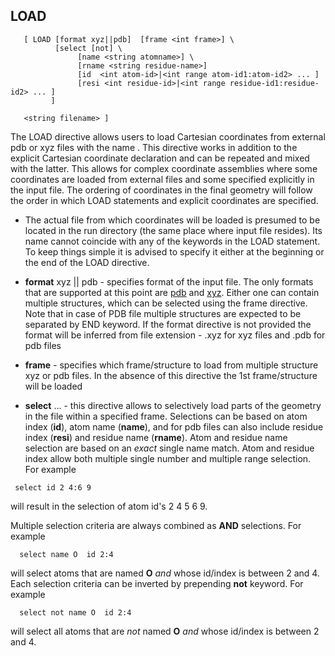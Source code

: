 ## LOAD
```
   [ LOAD [format xyz||pdb]  [frame <int frame>] \  
          [select [not] \  
               [name <string atomname>] \  
               [rname <string residue-name>]  
               [id  <int atom-id>|<int range atom-id1:atom-id2> ... ]  
               [resi <int residue-id>|<int range residue-id1:residue-id2> ... ]  
         ]  
    
   <string filename> ]
```
The LOAD directive allows users to load Cartesian coordinates from external
pdb or xyz files with the name <filename>. This directive works in
addition to the explicit Cartesian coordinate declaration and can be
repeated and mixed with the latter. This allows for complex coordinate
assemblies where some coordinates are loaded from external files and
some specified explicitly in the input file. The ordering of coordinates
in the final geometry will follow the order in which LOAD statements and
explicit coordinates are specified.

  - The actual file from which coordinates will be loaded is presumed to
    be located in the run directory (the same place where input file
    resides). Its name cannot coincide with any of the keywords in the
    LOAD statement. To keep things simple it is advised to specify it
    either at the beginning or the end of the LOAD directive.

<!-- end list -->

  - **format** xyz || pdb - specifies format of the input file. The only
    formats that are supported at this point are [pdb](https://en.wikipedia.org/wiki/Protein_Data_Bank_(file_format)) and [xyz](https://en.wikipedia.org/wiki/XYZ_file_format). Either one
    can contain multiple structures, which can be selected using the
    frame directive. Note that in case of PDB file multiple structures
    are expected to be separated by END keyword. If the format directive
    is not provided the format will be inferred from file extension -
    .xyz for xyz files and .pdb for pdb files

<!-- end list -->

  - **frame** <int frame> - specifies which frame/structure to load from
    multiple structure xyz or pdb files. In the absence of this
    directive the 1st frame/structure will be loaded

<!-- end list -->

  - **select** ... - this directive allows to selectively load parts
    of the geometry in the file within a specified frame. Selections can
    be based on atom index (**id**), atom name (**name**), and for pdb
    files can also include residue index (**resi**) and residue name
    (**rname**). Atom and residue name selection are based on an *exact*
    single name match. Atom and residue index allow both multiple single
    number and multiple range selection. For example

```
 select id 2 4:6 9
```

will result in the selection of atom id's 2 4 5 6 9.

Multiple selection criteria are always combined as **AND** selections.
For example

```
  select name O  id 2:4
```

will select atoms that are named **O** *and* whose id/index is between 2
and 4. Each selection criteria can be inverted by prepending **not**
keyword. For example

```
  select not name O  id 2:4
```

will select all atoms that are *not* named **O** *and* whose id/index is
between 2 and 4.
